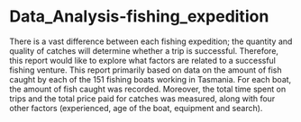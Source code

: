# Data_Analysis-fishing_expedition
There is a vast difference between each fishing expedition; the quantity and quality of catches will determine whether a trip is successful. Therefore, this report would like to explore what factors are related to a successful fishing venture. This report primarily based on data on the amount of fish caught by each of the 151 fishing boats working in Tasmania. For each boat, the amount of fish caught was recorded. Moreover, the total time spent on trips and the total price paid for catches was measured, along with four other factors (experienced, age of the boat, equipment and search). 
